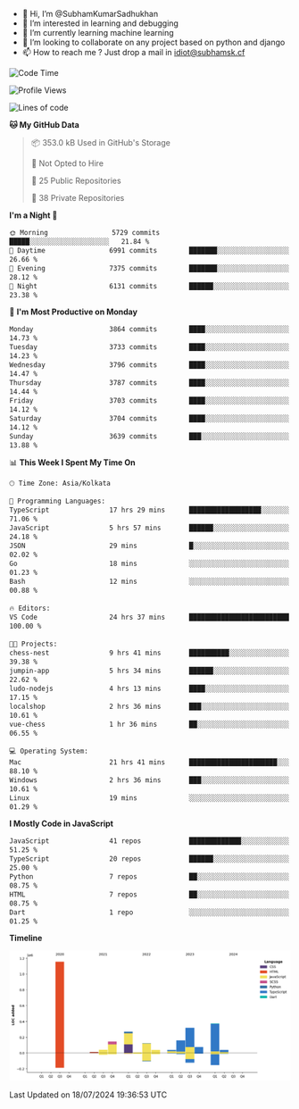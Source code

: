 - 👋 Hi, I’m @SubhamKumarSadhukhan
- 👀 I’m interested in learning and debugging
- 🌱 I’m currently learning machine learning
- 💞️ I’m looking to collaborate on any project based on python and django
- 📫 How to reach me ?
      Just drop a mail in idiot@subhamsk.cf

<!---
SubhamKumarSadhukhan/SubhamKumarSadhukhan is a ✨ special ✨ repository because its `README.md` (this file) appears on your GitHub profile.
You can click the Preview link to take a look at your changes.
--->


<!--START_SECTION:waka-->
![Code Time](http://img.shields.io/badge/Code%20Time-2%2C320%20hrs%2043%20mins-blue)

![Profile Views](http://img.shields.io/badge/Profile%20Views-1-blue)

![Lines of code](https://img.shields.io/badge/From%20Hello%20World%20I%27ve%20Written-2.8%20million%20lines%20of%20code-blue)

**🐱 My GitHub Data** 

> 📦 353.0 kB Used in GitHub's Storage 
 > 
> 🚫 Not Opted to Hire
 > 
> 📜 25 Public Repositories 
 > 
> 🔑 38 Private Repositories 
 > 
**I'm a Night 🦉** 

```text
🌞 Morning                5729 commits        █████░░░░░░░░░░░░░░░░░░░░   21.84 % 
🌆 Daytime                6991 commits        ███████░░░░░░░░░░░░░░░░░░   26.66 % 
🌃 Evening                7375 commits        ███████░░░░░░░░░░░░░░░░░░   28.12 % 
🌙 Night                  6131 commits        ██████░░░░░░░░░░░░░░░░░░░   23.38 % 
```
📅 **I'm Most Productive on Monday** 

```text
Monday                   3864 commits        ████░░░░░░░░░░░░░░░░░░░░░   14.73 % 
Tuesday                  3733 commits        ████░░░░░░░░░░░░░░░░░░░░░   14.23 % 
Wednesday                3796 commits        ████░░░░░░░░░░░░░░░░░░░░░   14.47 % 
Thursday                 3787 commits        ████░░░░░░░░░░░░░░░░░░░░░   14.44 % 
Friday                   3703 commits        ████░░░░░░░░░░░░░░░░░░░░░   14.12 % 
Saturday                 3704 commits        ████░░░░░░░░░░░░░░░░░░░░░   14.12 % 
Sunday                   3639 commits        ███░░░░░░░░░░░░░░░░░░░░░░   13.88 % 
```


📊 **This Week I Spent My Time On** 

```text
🕑︎ Time Zone: Asia/Kolkata

💬 Programming Languages: 
TypeScript               17 hrs 29 mins      ██████████████████░░░░░░░   71.06 % 
JavaScript               5 hrs 57 mins       ██████░░░░░░░░░░░░░░░░░░░   24.18 % 
JSON                     29 mins             █░░░░░░░░░░░░░░░░░░░░░░░░   02.02 % 
Go                       18 mins             ░░░░░░░░░░░░░░░░░░░░░░░░░   01.23 % 
Bash                     12 mins             ░░░░░░░░░░░░░░░░░░░░░░░░░   00.88 % 

🔥 Editors: 
VS Code                  24 hrs 37 mins      █████████████████████████   100.00 % 

🐱‍💻 Projects: 
chess-nest               9 hrs 41 mins       ██████████░░░░░░░░░░░░░░░   39.38 % 
jumpin-app               5 hrs 34 mins       ██████░░░░░░░░░░░░░░░░░░░   22.62 % 
ludo-nodejs              4 hrs 13 mins       ████░░░░░░░░░░░░░░░░░░░░░   17.15 % 
localshop                2 hrs 36 mins       ███░░░░░░░░░░░░░░░░░░░░░░   10.61 % 
vue-chess                1 hr 36 mins        ██░░░░░░░░░░░░░░░░░░░░░░░   06.55 % 

💻 Operating System: 
Mac                      21 hrs 41 mins      ██████████████████████░░░   88.10 % 
Windows                  2 hrs 36 mins       ███░░░░░░░░░░░░░░░░░░░░░░   10.61 % 
Linux                    19 mins             ░░░░░░░░░░░░░░░░░░░░░░░░░   01.29 % 
```

**I Mostly Code in JavaScript** 

```text
JavaScript               41 repos            █████████████░░░░░░░░░░░░   51.25 % 
TypeScript               20 repos            ██████░░░░░░░░░░░░░░░░░░░   25.00 % 
Python                   7 repos             ██░░░░░░░░░░░░░░░░░░░░░░░   08.75 % 
HTML                     7 repos             ██░░░░░░░░░░░░░░░░░░░░░░░   08.75 % 
Dart                     1 repo              ░░░░░░░░░░░░░░░░░░░░░░░░░   01.25 % 
```



**Timeline**

![Lines of Code chart](https://raw.githubusercontent.com/SubhamKumarSadhukhan/SubhamKumarSadhukhan/main/assets/bar_graph.png)


 Last Updated on 18/07/2024 19:36:53 UTC
<!--END_SECTION:waka-->
